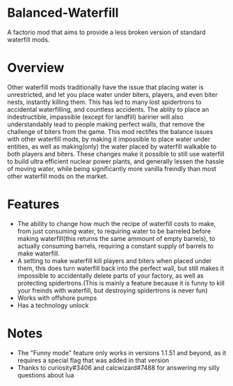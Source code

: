 # Balanced-Waterfill

A factorio mod that aims to provide a less broken version of standard waterfill mods. 

# Overview
Other waterfill mods traditionally have the issue that placing water is unrestricted, and let you place water under biters, players, and even biter nests, instantly killing them. This has led to many lost spidertrons to accidental waterfilling, and countless accidents. The ablity to place an indestructible, impassible (except for landfill) baririer will also understandably lead to people making perfect walls, that remove the challenge of biters from the game. This mod rectifes the balance issues with other waterfill mods, by making it impossible to place water under entities, as well as making(only) the water placed by waterfill walkable to both players and biters. These changes make it possible to still use waterfill to build ultra efficient nuclear power plants, and generally lessen the hassle of moving water, while being significantly more vanilla freindly than most other waterfill mods on the market.

# Features

 - The ability to change how much the recipe of waterfill costs to make, from just consuming water, to requiring water to be barreled before making waterfill(this returns the same ammount of empty barrels), to actually consuming barrels, requiring a constant supply of barrels to make waterfill.
 - A setting to make waterfill kill players and biters when placed under them, this does turn waterfill back into the perfect wall, but still makes it impossible to accidentally delete parts of your factory, as well as protecting spidertrons.(This is mainly a feature because it is funny to kill your freinds with waterfill, but destroying spidertrons is never fun)
 - Works with offshore pumps
 - Has a technology unlock

# Notes

 - The "Funny mode" feature only works in versions 1.1.51 and beyond, as it requires a special flag that was added in that version
 - Thanks to curiosity#3406 and calcwizard#7488 for answering my silly questions about lua
